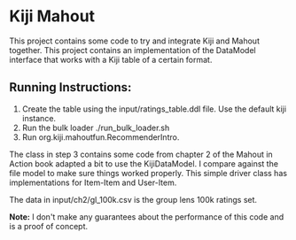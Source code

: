 Kiji Mahout
=============
This project contains some code to try and integrate Kiji and Mahout together. This project contains an implementation of the DataModel interface that works with a Kiji table of a certain format.

Running Instructions:
--------------
1. Create the table using the input/ratings_table.ddl file. Use the default kiji instance.
2. Run the bulk loader ./run_bulk_loader.sh
3. Run org.kiji.mahoutfun.RecommenderIntro.

The class in step 3 contains some code from chapter 2 of the Mahout in Action book adapted a bit to use the KijiDataModel. I compare against the file model to make sure things worked properly. This simple driver class has implementations for Item-Item and User-Item.

The data in input/ch2/gl_100k.csv is the group lens 100k ratings set. 

<b>Note:</b> I don't make any guarantees about the performance of this code and is a proof of concept.